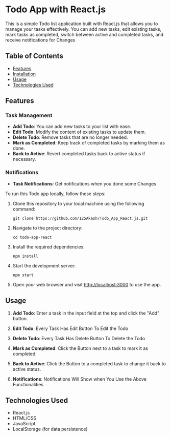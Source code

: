 # Todo App with React.js

This is a simple Todo list application built with React.js that allows you to manage your tasks effectively. You can add new tasks, edit existing tasks, mark tasks as completed, switch between active and completed tasks, and receive notifications for Changes

## Table of Contents
- [Features](#features)
- [Installation](#installation)
- [Usage](#usage)
- [Technologies Used](#technologies-used)

## Features

### Task Management
- **Add Todo**: You can add new tasks to your list with ease.
- **Edit Todo**: Modify the content of existing tasks to update them.
- **Delete Todo**: Remove tasks that are no longer needed.
- **Mark as Completed**: Keep track of completed tasks by marking them as done.
- **Back to Active**: Revert completed tasks back to active status if necessary.

### Notifications
- **Task Notifications**: Get notifications when you done some Changes


To run this Todo app locally, follow these steps:

1. Clone this repository to your local machine using the following command:
   ```
   git clone https://github.com/125Akash/Todo_App_React.js.git
   ```

2. Navigate to the project directory:
   ```
   cd todo-app-react
   ```

3. Install the required dependencies:
   ```
   npm install
   ```

4. Start the development server:
   ```
   npm start
   ```

5. Open your web browser and visit [http://localhost:3000](http://localhost:3000) to use the app.

## Usage

1. **Add Todo**: Enter a task in the input field at the top and  click the "Add" button.

2. **Edit Todo**: Every Task Has Edit Button To Edit the Todo 

3. **Delete Todo**: Every Task Has Delete Button To Delete the Todo 

4. **Mark as Completed**: Click the Button next to a task to mark it as completed.

5. **Back to Active**: Click the Button to a completed task to change it back to active status.

6. **Notifications**: Notifications Will Show when You Use the Above Functionalities

## Technologies Used

- React.js
- HTML/CSS
- JavaScript
- LocalStorage (for data persistence)


